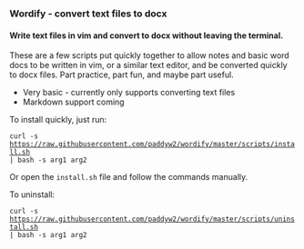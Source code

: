 ### Wordify  - convert text files to docx
#### Write text files in vim and convert to docx without leaving the terminal.

These are a few scripts put quickly together to allow notes and basic word docs to be written in vim, or a similar text editor, and be converted quickly to docx files. Part practice, part fun, and maybe part useful.

* Very basic - currently only supports converting text files
* Markdown support coming

To install quickly, just run:

<code>curl -s https://raw.githubusercontent.com/paddyw2/wordify/master/scripts/install.sh | bash -s arg1 arg2</code>

Or open the <code>install.sh</code> file and follow the commands manually.

To uninstall:

<code>curl -s https://raw.githubusercontent.com/paddyw2/wordify/master/scripts/uninstall.sh | bash -s arg1 arg2</code>
